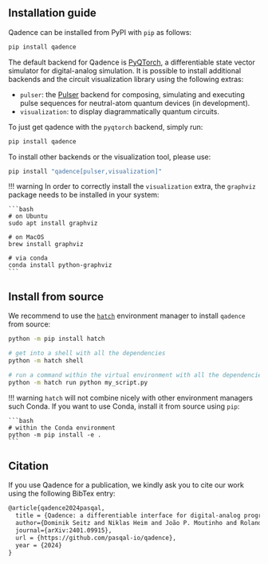 ## Installation guide

Qadence can be installed from PyPI with `pip` as follows:

```bash
pip install qadence
```

The default backend for Qadence is [PyQTorch](https://github.com/pasqal-io/pyqtorch), a differentiable state vector simulator for digital-analog simulation. It is possible to install additional backends and the circuit visualization library using the following extras:

* `pulser`: the [Pulser](https://github.com/pasqal-io/Pulser) backend for composing, simulating and executing pulse sequences for neutral-atom quantum devices (in development).
* `visualization`: to display diagrammatically quantum circuits.

To just get qadence with the `pyqtorch` backend, simply run:

```bash
pip install qadence
```

To install other backends or the visualization tool, please use:

```bash
pip install "qadence[pulser,visualization]"
```

!!! warning
    In order to correctly install the `visualization` extra, the `graphviz` package needs to be installed
    in your system:

    ```bash
    # on Ubuntu
    sudo apt install graphviz

    # on MacOS
    brew install graphviz

    # via conda
    conda install python-graphviz
    ```

## Install from source

We recommend to use the [`hatch`](https://hatch.pypa.io/latest/) environment manager to install `qadence` from source:

```bash
python -m pip install hatch

# get into a shell with all the dependencies
python -m hatch shell

# run a command within the virtual environment with all the dependencies
python -m hatch run python my_script.py
```

!!! warning
    `hatch` will not combine nicely with other environment managers such Conda. If you want to use Conda,
    install it from source using `pip`:

    ```bash
    # within the Conda environment
    python -m pip install -e .
    ```

## Citation

If you use Qadence for a publication, we kindly ask you to cite our work using the following BibTex entry:

```latex
@article{qadence2024pasqal,
  title = {Qadence: a differentiable interface for digital-analog programs.},
  author={Dominik Seitz and Niklas Heim and João P. Moutinho and Roland Guichard and Vytautas Abramavicius and Aleksander Wennersteen and Gert-Jan Both and Anton Quelle and Caroline de Groot and Gergana V. Velikova and Vincent E. Elfving and Mario Dagrada},
  journal={arXiv:2401.09915},
  url = {https://github.com/pasqal-io/qadence},
  year = {2024}
}
```
